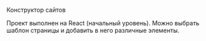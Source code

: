 Конструктор сайтов

Проект выполнен на React (начальный уровень).
Можно выбрать шаблон страницы и добавить в него различные элементы.

